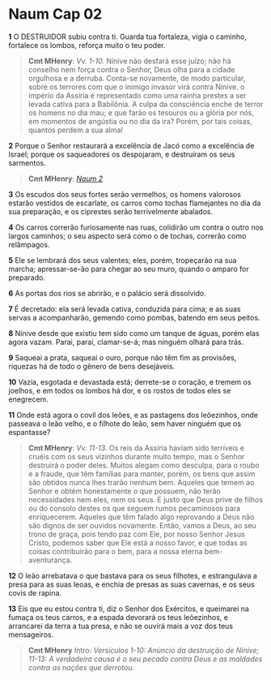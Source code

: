 # Naum Cap 02

**1** 	O DESTRUIDOR subiu contra ti. Guarda tua fortaleza, vigia o caminho, fortalece os lombos, reforça muito o teu poder.

> **Cmt MHenry**: *Vv. 1-10.* Nínive não desfará esse juízo; não há conselho nem força contra o Senhor, Deus olha para a cidade orgulhosa e a derruba. Conta-se novamente, de modo particular, sobre os terrores com que o inimigo invasor virá contra Nínive. o império da Assíria é representado como uma rainha prestes a ser levada cativa para a Babilônia. A culpa da consciência enche de terror os homens no dia mau; e que farão os tesouros ou a glória por nós, em momentos de angústia ou no dia da ira? Porém, por tais coisas, quantos perdem a sua alma!

**2** 	Porque o Senhor restaurará a excelência de Jacó como a excelência de Israel; porque os saqueadores os despojaram, e destruíram os seus sarmentos.

> **Cmt MHenry**: *[Naum 2](../34A-Na/02.md#0)*

**3** 	Os escudos dos seus fortes serão vermelhos, os homens valorosos estarão vestidos de escarlate, os carros como tochas flamejantes no dia da sua preparação, e os ciprestes serão terrivelmente abalados.

**4** 	Os carros correrão furiosamente nas ruas, colidirão um contra o outro nos largos caminhos; o seu aspecto será como o de tochas, correrão como relâmpagos.

**5** 	Ele se lembrará dos seus valentes; eles, porém, tropeçarão na sua marcha; apressar-se-ão para chegar ao seu muro, quando o amparo for preparado.

**6** 	As portas dos rios se abrirão, e o palácio será dissolvido.

**7** 	É decretado: ela será levada cativa, conduzida para cima; e as suas servas a acompanharão, gemendo como pombas, batendo em seus peitos.

**8** 	Nínive desde que existiu tem sido como um tanque de águas, porém elas agora vazam. Parai, parai, clamar-se-á; mas ninguém olhará para trás.

**9** 	Saqueai a prata, saqueai o ouro, porque não têm fim as provisões, riquezas há de todo o gênero de bens desejáveis.

**10** 	Vazia, esgotada e devastada está; derrete-se o coração, e tremem os joelhos, e em todos os lombos há dor, e os rostos de todos eles se enegrecem.

**11** 	Onde está agora o covil dos leões, e as pastagens dos leõezinhos, onde passeava o leão velho, e o filhote do leão, sem haver ninguém que os espantasse?

> **Cmt MHenry**: *Vv. 11-13.* Os reis da Assíria haviam sido terríveis e cruéis com os seus vizinhos durante muito tempo, mas o Senhor destruirá o poder deles. Muitos alegam como desculpa, para o roubo e a fraude, que têm famílias para manter, porém, os bens que assim são obtidos nunca lhes trarão nenhum bem. Aqueles que temem ao Senhor e obtém honestamente o que possuem, não terão necessidades nem eles, nem os seus. E justo que Deus prive de filhos ou do consolo destes os que seguem rumos pecaminosos para enriquecerem. Aqueles que têm falado algo reprovando a Deus não são dignos de ser ouvidos novamente. Então, vamos a Deus, ao seu trono de graça, pois tendo paz com Ele, por nosso Senhor Jesus Cristo, podemos saber que Ele está a nosso favor, e que todas as coisas contribuirão para o bem, para a nossa eterna bem- aventurança.

**12** 	O leão arrebatava o que bastava para os seus filhotes, e estrangulava a presa para as suas leoas, e enchia de presas as suas cavernas, e os seus covis de rapina.

**13** 	Eis que eu estou contra ti, diz o Senhor dos Exércitos, e queimarei na fumaça os teus carros, e a espada devorará os teus leõezinhos, e arrancarei da terra a tua presa, e não se ouvirá mais a voz dos teus mensageiros.


> **Cmt MHenry** Intro: *Versículos 1-10: Anúncio da destruição de Nínive; 11-13: A verdadeira causa é o seu pecado contra Deus e as maldades contra as nações que derrotou.*